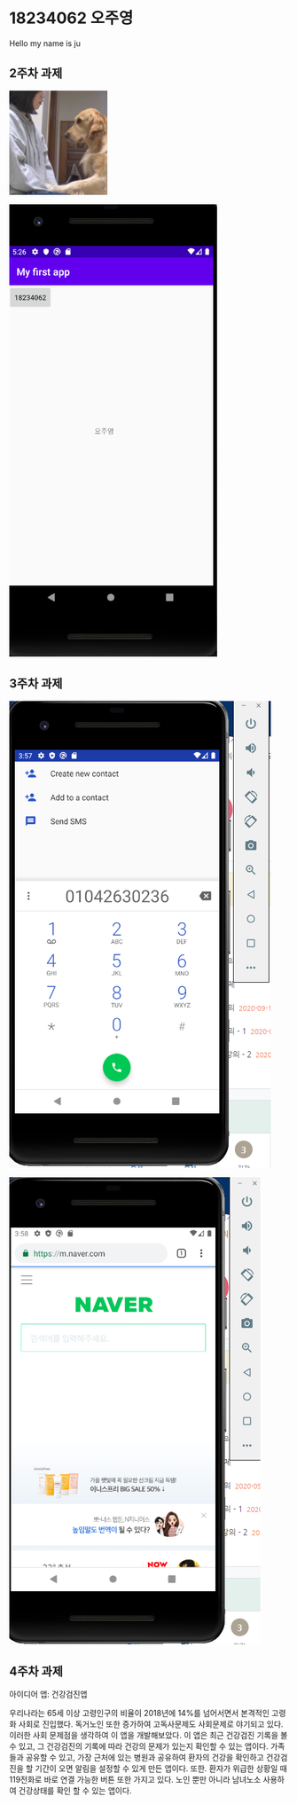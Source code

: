 # 18234062 오주영

Hello my name is ju

## 2주차 과제

<img width="" height="" src="./png/dog.png"></img>

<img width="" height="" src="./png/18234062.png"></img>

## 3주차 과제

<img width="" height="" src="./png/1.png"></img>

<img width="" height="" src="./png/2.png"></img>

## 4주차 과제

아이디어 앱: 건강검진앱


우리나라는 65세 이상 고령인구의 비율이 2018년에 14%를 넘어서면서 본격적인 고령화 사회로 진입했다. 독거노인 또한 증가하여 고독사문제도 사회문제로 야기되고 있다. 이러한 사회 문제점을 생각하여 이 앱을 개발해보았다. 이 앱은 최근 건강검진 기록을 볼 수 있고, 그 건강검진의 기록에 따라 건강의 문제가 있는지 확인할 수 있는 앱이다. 가족들과 공유할 수 있고, 가장 근처에 있는 병원과 공유하여 환자의 건강을 확인하고 건강검진을 할 기간이 오면 알림을 설정할 수 있게 만든 앱이다. 또한. 환자가 위급한 상황일 때 119전화로 바로 연결 가능한 버튼 또한 가지고 있다. 노인 뿐만 아니라 남녀노소 사용하여 건강상태를 확인 할 수 있는 앱이다. 
